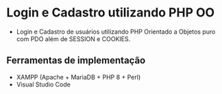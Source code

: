 # Login e Cadastro utilizando PHP OO
- Login e Cadastro de usuários utilizando PHP Orientado a Objetos puro com PDO além de SESSION e COOKIES.

## Ferramentas de implementação
- XAMPP (Apache + MariaDB + PHP 8 + Perl)
- Visual Studio Code